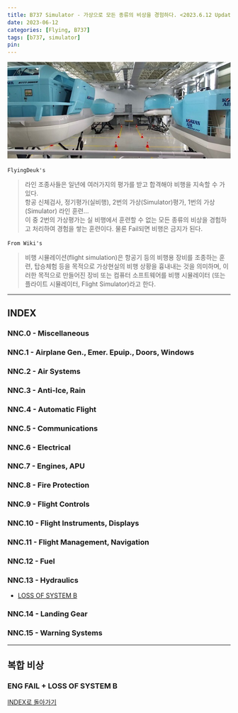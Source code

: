```yaml
---
title: B737 Simulator - 가상으로 모든 종류의 비상을 경험하다. <2023.6.12 Updated>
date: 2023-06-12
categories: [Flying, B737]
tags: [b737, simulator]
pin:
---
```


![sim](/img/flying/b777/sim.jpg)

`FlyingDeuk's`
> 라인 조종사들은 일년에 여러가지의 평가를 받고 합격해야 비행을 지속할 수 가 있다. <br>
항공 신체검사, 정기평가(실비행), 2번의 가상(Simulator)평가, 1번의 가상(Simulator) 라인 훈련…  <br>
이 중 2번의 가상평가는 실 비행에서 훈련할 수 없는 모든 종류의 비상을 경험하고 처리하여 경험을 쌓는 훈련이다. 물론 Fail되면 비행은 금지가 된다. <br>

`From Wiki's`
> 비행 시뮬레이션(flight simulation)은 항공기 등의 비행용 장비를 조종하는 훈련, 탑승체험 등을 목적으로 가상현실의 비행 상황을 흉내내는 것을 의미하며, 이러한 목적으로 만들어진 장비 또는 컴퓨터 소프트웨어를 비행 시뮬레이터 (또는 플라이트 시뮬레이터, Flight Simulator)라고 한다.

------------

## INDEX

### NNC.0 - Miscellaneous

### NNC.1 - Airplane Gen., Emer. Epuip., Doors, Windows

### NNC.2 - Air Systems

### NNC.3 - Anti-Ice, Rain

### NNC.4 - Automatic Flight

### NNC.5 - Communications

### NNC.6 - Electrical

### NNC.7 - Engines, APU

### NNC.8 - Fire Protection

### NNC.9 - Flight Controls

### NNC.10 - Flight Instruments, Displays

### NNC.11 - Flight Management, Navigation

### NNC.12 - Fuel

### NNC.13 - Hydraulics
- [LOSS OF SYSTEM B](/posts/b737lossofsysb/)


### NNC.14 - Landing Gear

### NNC.15 - Warning Systems

----------

## 복합 비상

### ENG FAIL + LOSS OF SYSTEM B
[INDEX로 돌아가기](/categories/b737/)
